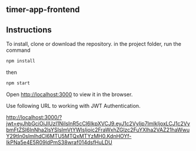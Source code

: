 ## timer-app-frontend

## Instructions

To install, clone or download the repository.
in the project folder, run the command

```javascript
npm install
```

then

```javascript
npm start
```

Open [http://localhost:3000](http://localhost:3000) to view it in the browser.

Use following URL to working with JWT Authentication.

[http://localhost:3000/?jwt=eyJhbGciOiJIUzI1NiIsInR5cCI6IkpXVCJ9.eyJ1c2VyIjp7ImlkIjoxLCJ1c2VybmFtZSI6InNha2lsYSIsImVtYWlsIjoic2FraWxhZGlzc2FuYXlha2VAZ21haWwuY29tIn0sImlhdCI6MTU5MTQxMTYzMH0.KdnHOYf-lkPNa5e4E5R09ldPmS38wraf014dsfHuLDU](http://localhost:300/?jwt=eyJhbGciOiJIUzI1NiIsInR5cCI6IkpXVCJ9.eyJ1c2VyIjp7ImlkIjoxLCJ1c2VybmFtZSI6InNha2lsYSIsImVtYWlsIjoic2FraWxhZGlzc2FuYXlha2VAZ21haWwuY29tIn0sImlhdCI6MTU5MTQxMTYzMH0.KdnHOYf-lkPNa5e4E5R09ldPmS38wraf014dsfHuLDU)
